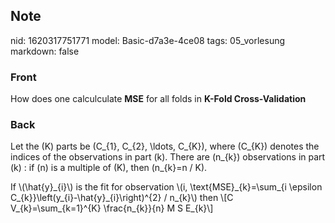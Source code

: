 ## Note
nid: 1620317751771
model: Basic-d7a3e-4ce08
tags: 05_vorlesung
markdown: false

### Front
How does one calculculate <b>MSE</b> for all folds in <b>K-Fold
Cross-Validation</b>

### Back
Let the \(K\) parts be \(C_{1}, C_{2}, \ldots, C_{K}\), where
\(C_{K}\) denotes the indices of the observations in part \(k\).
There are \(n_{k}\) observations in part \(k\) : if \(n\) is a
multiple of \(K\), then \(n_{k}=n / K\).
<div>
  If \(\hat{y}_{i}\) is the fit for observation \(i,
  \text{MSE}_{k}=\sum_{i \epsilon
  C_{k}}\left(y_{i}-\hat{y}_{i}\right)^{2} / n_{k}\) then \[C
  V_{k}=\sum_{k=1}^{K} \frac{n_{k}}{n} M S E_{k}\]
</div>
